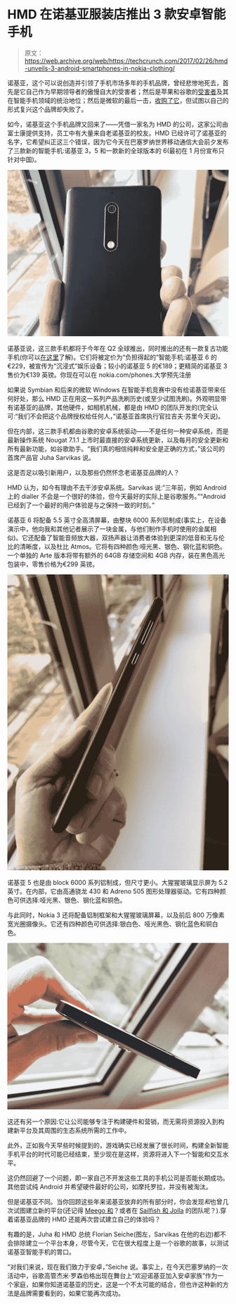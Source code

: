 # HMD 在诺基亚服装店推出 3 款安卓智能手机 

> 原文：<https://web.archive.org/web/https://techcrunch.com/2017/02/26/hmd-unveils-3-android-smartphones-in-nokia-clothing/>

诺基亚，这个可以说创造并引领了手机市场多年的手机品牌，曾经悲惨地死去，首先是它自己作为早期领导者的傲慢自大的受害者；然后是苹果和谷歌的[受害者](https://web.archive.org/web/20221209235341/http://blogs.wsj.com/tech-europe/2011/02/09/full-text-nokia-ceo-stephen-elops-burning-platform-memo/)及其在智能手机领域的统治地位；然后是微软的最后一击，[收购了它](https://web.archive.org/web/20221209235341/https://beta.techcrunch.com/2013/11/19/nokia-soft-ly/)，但试图以自己的形式复兴这个品牌却失败了。

如今，诺基亚这个手机品牌又回来了——凭借一家名为 HMD 的公司，这家公司由富士康提供支持，员工中有大量来自老诺基亚的校友。HMD 已经许可了诺基亚的名字，它希望纠正这三个错误，因为它今天在巴塞罗纳世界移动通信大会前夕发布了三款新的智能手机:诺基亚 3，5 和一款新的全球版本的 6(最初在 1 月份宣布只针对中国)。

![nokia-smartphone-5-of-5](img/f84abbac4e94cfd30726deae51e49fcc.png)

诺基亚说，这三款手机都将于今年在 Q2 全球推出，同时推出的还有一款复古功能手机(你可以[在这里](https://web.archive.org/web/20221209235341/https://beta.techcrunch.com/2017/02/26/nokia-3310-returns-as-hmd-reimagines-a-classic-and-snake/)了解)。它们将被定价为“负担得起的”智能手机:诺基亚 6 的€229，被宣传为“沉浸式”娱乐设备；较小的诺基亚 5 的€189；更精简的诺基亚 3 售价为€139 英镑。你现在可以在 nokia.com/phones.大学预先注册

如果说 Symbian 和后来的微软 Windows 在智能手机竞赛中没有给诺基亚带来任何好处，那么 HMD 正在用这一系列产品洗刷历史(或至少试图洗刷)。外观明显带有诺基亚的品牌，其他硬件，如相机机械，都是由 HMD 的团队开发的(完全认可:“我们不会把这个品牌授权给任何人，”诺基亚首席执行官拉吉夫·苏里今天说)。

但在内部，这三款手机都由谷歌的安卓系统驱动——不是任何一种安卓系统，而是最新操作系统 Nougat 7.1.1 上市时最直接的安卓系统更新，以及每月的安全更新和所有最新功能，如谷歌助手。“我们真的相信纯粹和安全是正确的方式，”该公司的首席产品官 Juha Sarvikas 说。

这是否足以吸引新用户，以及那些仍然怀念老诺基亚品牌的人？

HMD 认为，如今有理由不去干涉安卓系统。Sarvikas 说:“三年前，例如 Android 上的 dialler 不会是一个很好的体验，但今天最好的实际上是谷歌服务。”“Android 已经到了一个最好的用户体验是与之保持一致的时刻。”

诺基亚 6 将配备 5.5 英寸全高清屏幕，由整块 6000 系列铝制成(事实上，在设备演示中，他向我和其他记者展示了一块金属，与他们制作手机时使用的金属相似)。它还配备了智能音频放大器，双扬声器让消费者体验到更深的低音和无与伦比的清晰度，以及杜比 Atmos。它将有四种颜色:哑光黑、银色、钢化蓝和铜色。一个单独的 Arte 版本将带有额外的 64GB 存储空间和 4GB 内存，装在黑色高光包装中，零售价格为€299 英镑。

![nokia-smartphone-4-of-5](img/4b44a9a178550e9cdeedf180e0c876d9.png)

诺基亚 5 也是由 block 6000 系列铝制成，但尺寸更小。大猩猩玻璃显示屏为 5.2 英寸。在内部，它由高通骁龙 430 和 Adreno 505 图形处理器驱动。它有四种颜色可供选择:哑光黑、银色、钢化蓝和铜色。

与此同时，Nokia 3 还将配备铝制框架和大猩猩玻璃屏幕，以及前后 800 万像素宽光圈摄像头。它还有四种颜色可供选择:银白色、哑光黑色、钢化蓝色和铜白色。

![nokia-smartphone-2-of-5](img/4a0339ffebc7b657e95112bcb701284d.png)

这还有另一个原因:它让公司能够专注于构建硬件和营销，而无需将资源投入到构建新平台及其周围的生态系统所需的工作中。

此外，正如我今天早些时候提到的，游戏确实已经发展了很长时间，构建全新智能手机平台的时代可能已经结束，至少现在是这样，资源将进入下一个智能和交互水平。

这仍然回避了一个问题，即一家自己不开发这些工具的手机公司是否能长期成功。其他尝试纯 Android 并希望硬件最好的公司，如摩托罗拉，并没有被淘汰。

但是诺基亚不同。当你回顾这些年来诺基亚放弃的所有部分时，你会发现*和*也曾几次试图建立新的平台(还记得 [Meego 和](https://web.archive.org/web/20221209235341/https://www.wikipedia.org/wiki/MeeGo)？或者在 [Sailfish 和 Jolla](https://web.archive.org/web/20221209235341/https://jolla.com/) 的团队呢？).穿着诺基亚品牌的 HMD 还能再次尝试建立自己的体验吗？

有趣的是，Juha 和 HMD 总统 Florian Seiche(图左，Sarvikas 在他的右边)都不会排除建立一个平台本身，尽管今天，它在很大程度上是一个谷歌的故事，以测试诺基亚智能手机的胃口。

“对我们来说，现在我们致力于安卓，”Seiche 说。事实上，在今天巴塞罗纳的一次活动中，谷歌高管杰米·罗森伯格出现在舞台上“欢迎诺基亚加入安卓家族”作为一个家庭，如果你知道诺基亚的历史，这是一个不太可能的结合，但也许这种新的方法是品牌需要看到的，如果它能再次成功。